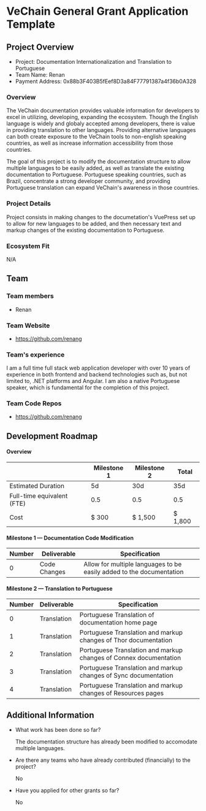 # VeChain General Grant Application Template

## Project Overview

- Project: Documentation Internationalization and Translation to Portuguese
- Team Name: Renan
- Payment Address: 0x88b3F403B5fEef8D3a84F77791387a4f36b0A328

### Overview

The VeChain documentation provides valuable information for developers to excel in utilizing, developing, expanding the ecosystem. Though the English language is widely and globaly accepted among developers, there is value in providing translation to other languages. Providing alternative languages can both create exposure to the VeChain tools to non-english speaking countries, as well as increase information accessibility from those countries.

The goal of this project is to modify the documentation structure to allow multiple languages to be easily added, as well as translate the existing documentation to Portuguese. Portuguese speaking countries, such as Brazil, concentrate a strong developer community, and providing Portuguese translation can expand VeChain's awareness in those countries.

### Project Details

Project consists in making changes to the documetation's VuePress set up to allow for new languages to be added, and then necessary text and markup changes of the existing documentation to Portuguese.

### Ecosystem Fit
N/A

## Team 

### Team members

- Renan

### Team Website

- https://github.com/renang

### Team's experience

I am a full time full stack web application developer with over 10 years of experience in both frontend and backend technologies such as, but not limited to, .NET platforms and Angular. I am also a native Portuguese speaker, which is fundamental for the completion of this project.

### Team Code Repos

- https://github.com/renang

## Development Roadmap 

#### Overview

|  | Milestone 1 | Milestone 2 | Total |
| - | - | - | - |
| Estimated Duration | 5d | 30d | 35d |
| Full-time equivalent (FTE) | 0.5 | 0.5 | 0.5
| Cost | $ 300 | $ 1,500 | $ 1,800

#### Milestone 1 — Documentation Code Modification

| Number | Deliverable | Specification |
|-|-|-|
| 0 | Code Changes | Allow for multiple languages to be easily added to the documentation |

#### Milestone 2  —  Translation to Portuguese

| Number | Deliverable | Specification |
|-|-|-|
| 0 | Translation | Portuguese Translation of documentation home page |
| 1 | Translation | Portuguese Translation and markup changes of Thor documentation |
| 2 | Translation | Portuguese Translation and markup changes of Connex documentation |
| 3 | Translation | Portuguese Translation and markup changes of Sync documentation |
| 4 | Translation | Portuguese Translation and markup changes of Resources pages |

## Additional Information 

- What work has been done so far?

    The documentation structure has already been modified to accomodate multiple languages.
- Are there any teams who have already contributed (financially) to the project?

    No
- Have you applied for other grants so far?

    No
